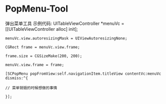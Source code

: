 # PopMenu-Tool
弹出菜单工具
示例代码:
    UITableViewController *menuVc = [[UITableViewController alloc] init];
    
    menuVc.view.autoresizingMask = UIViewAutoresizingNone;
    
    CGRect frame = menuVc.view.frame;
    
    frame.size = CGSizeMake(200, 200);
    
    menuVc.view.frame = frame;
    
    [SCPopMenu popFromView:self.navigationItem.titleView contentVc:menuVc dismiss:^{
    
    // 菜单销毁的时候想做的事情
    
    }];
    
